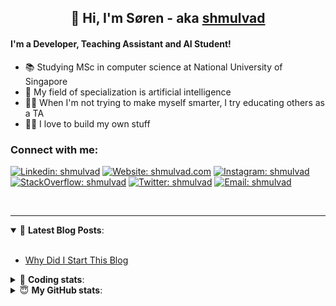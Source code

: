 <h2 align="center">
	👋 Hi, I'm Søren - aka <a href="https://shmulvad.com">shmulvad</a>
</h2>

#### I'm a Developer, Teaching Assistant and AI Student!
- 📚 Studying MSc in computer science at National University of Singapore
- 🧠 My field of specialization is artificial intelligence
- 👨‍🏫 When I'm not trying to make myself smarter, I try educating others as a TA
- 👨‍💻 I love to build my own stuff

### Connect with me:

[![Linkedin: shmulvad](https://img.shields.io/badge/shmulvad-blue?style=flat&logo=Linkedin&logoColor=white)][linkedin]
[![Website: shmulvad.com](https://img.shields.io/badge/shmulvad.com-47CCCC?&style=flat&logo=Google-Chrome&logoColor=white)][website]
[![Instagram: shmulvad](https://img.shields.io/badge/-@shmulvad-purple?style=flat&logo=Instagram&logoColor=white)][instagram]
[![StackOverflow: shmulvad](https://img.shields.io/badge/shmulvad-FE7A16?style=flat&logo=stack-overflow&logoColor=white)][stackOverflow]
[![Twitter: shmulvad](https://img.shields.io/badge/@shmulvad-1ca0f1?style=flat&logo=twitter&logoColor=white)][twitter]
[![Email: shmulvad](https://img.shields.io/badge/shmulvad-D14836?style=flat&logo=gmail&logoColor=white)][mail]

<br />

---

<details open>
 <summary>📕 <b>Latest Blog Posts</b>: </summary>

<br>

<!-- BLOG-POST-LIST:START -->
- [Why Did I Start This Blog](https://shmulvad.com/blog/why-did-start-this-blog)
<!-- BLOG-POST-LIST:END -->

</details>

<!-- --- -->

<details>
 <summary>🤖 <b>Coding stats</b>: </summary>

<br>

<!--START_SECTION:waka-->
**I'm a Night 🦉** 

```text
🌞 Morning    90 commits     ██░░░░░░░░░░░░░░░░░░░░░░░   8.52% 
🌆 Daytime    407 commits    █████████░░░░░░░░░░░░░░░░   38.54% 
🌃 Evening    353 commits    ████████░░░░░░░░░░░░░░░░░   33.43% 
🌙 Night      206 commits    █████░░░░░░░░░░░░░░░░░░░░   19.51%

```


📊 **This Week I Spent My Time On** 

```text
💬 Programming Languages: 
Python                   13 hrs 52 mins      ████████████████████░░░░░   79.68% 
Other                    2 hrs 56 mins       ████░░░░░░░░░░░░░░░░░░░░░   16.86% 
HTML                     12 mins             ░░░░░░░░░░░░░░░░░░░░░░░░░   1.24% 
JavaScript               5 mins              ░░░░░░░░░░░░░░░░░░░░░░░░░   0.56% 
Git Config               3 mins              ░░░░░░░░░░░░░░░░░░░░░░░░░   0.38%

🔥 Editors: 
VS Code                  14 hrs 23 mins      ████████████████████░░░░░   82.62% 
Zsh                      2 hrs 50 mins       ████░░░░░░░░░░░░░░░░░░░░░   16.36% 
Sublime Text             10 mins             ░░░░░░░░░░░░░░░░░░░░░░░░░   1.02%

🐱‍💻 Projects: 
benchmark                12 hrs 24 mins      █████████████████░░░░░░░░   71.29% 
smiley-endpoint          1 hr 25 mins        ██░░░░░░░░░░░░░░░░░░░░░░░   8.18% 
Terminal                 1 hr 21 mins        ██░░░░░░░░░░░░░░░░░░░░░░░   7.82% 
cpbook-code              53 mins             █░░░░░░░░░░░░░░░░░░░░░░░░   5.08% 
demo                     30 mins             ░░░░░░░░░░░░░░░░░░░░░░░░░   2.93%

```


 Last Updated on 16/09/2021
<!--END_SECTION:waka-->

</details>

<!-- --- -->

<details>
 <summary>😇 <b>My GitHub stats</b>: </summary>

<br>

<img align="left" alt="shmulvad's Github Stats" src="https://github-readme-stats.vercel.app/api?username=shmulvad&show_icons=true&hide_border=true" />

</details>



[website]: https://shmulvad.com
[twitter]: https://twitter.com/shmulvad
[linkedin]: https://linkedin.com/in/shmulvad
[instagram]: https://instagram.com/shmulvad
[stackOverflow]: https://stackoverflow.com/users/9248793/shmulvad
[mail]: mailto:shmulvad@gmail.com
[github]: https://github.com/shmulvad
